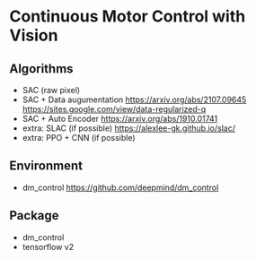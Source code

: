 # Continuous Motor Control with Vision

## Algorithms
- SAC (raw pixel)
- SAC + Data augumentation
https://arxiv.org/abs/2107.09645
https://sites.google.com/view/data-regularized-q
- SAC + Auto Encoder
https://arxiv.org/abs/1910.01741
- extra: SLAC (if possible)
https://alexlee-gk.github.io/slac/
- extra: PPO + CNN (if possible)

## Environment
- dm_control
https://github.com/deepmind/dm_control

## Package
- dm_control
- tensorflow v2